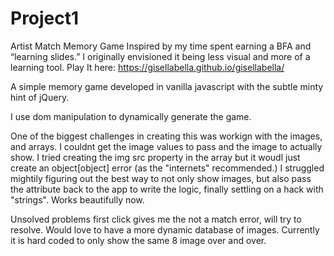 # Project1

Artist Match Memory Game
Inspired by my time spent earning a BFA and “learning slides.” I originally envisioned it being less visual and more of a learning tool. 
Play It here: https://gisellabella.github.io/gisellabella/


A simple memory game developed in vanilla javascript with the subtle minty hint of jQuery.

I use dom manipulation to dynamically generate the game.

One of the biggest challenges in creating this was workign with the images, and arrays. I couldnt get the image values to pass and the image to actually show. I tried creating the img src property in the array but it woudl just create an object[object] error (as the "internets" recommended.) I struggled mightily figuring out the best way to not only show images, but also pass the attribute back to the app to write the logic, finally settling on a hack with "strings". Works beautifully now.

Unsolved problems first click gives me the not a match error, will try to resolve.
Would love to have a more dynamic database of images. Currently it is hard coded to only show the same 8 image over and over.

